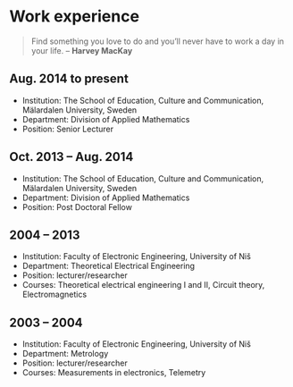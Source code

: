 # Work experience

> Find something you love to do and you’ll never have to work a day in your life. – __Harvey MacKay__

## Aug. 2014 to present

* Institution: The School of Education, Culture and Communication, Mälardalen University, Sweden
* Department: Division of Applied Mathematics
* Position: Senior Lecturer

## Oct. 2013 – Aug. 2014

* Institution: The School of Education, Culture and Communication, Mälardalen University, Sweden
* Department: Division of Applied Mathematics
* Position: Post Doctoral Fellow

## 2004 – 2013

* Institution: Faculty of Electronic Engineering, University of Niš
* Department: Theoretical Electrical Engineering
* Position: lecturer/researcher
* Courses: Theoretical electrical engineering I and II, Circuit theory, Electromagnetics

## 2003 – 2004

* Institution: Faculty of Electronic Engineering, University of Niš
* Department: Metrology
* Position: lecturer/researcher
* Courses: Measurements in electronics, Telemetry

